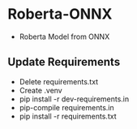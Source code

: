 # Roberta-ONNX 

* Roberta Model from ONNX

## Update Requirements

* Delete requirements.txt
* Create .venv
* pip install -r dev-requirements.in
* pip-compile requirements.in
* pip install -r requirements.txt